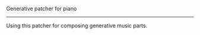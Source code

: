 Generative patcher for piano

----------------------------------

Using this patcher for composing generative music parts.
